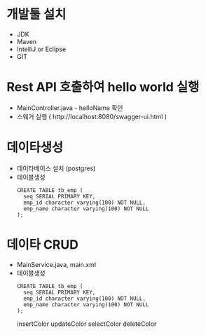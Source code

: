 
# 개발툴 설치
 - JDK 
 - Maven 
 - IntelliJ or Eclipse
 - GIT


# Rest API 호출하여 hello world 실행
 - MainController.java - helloName 확인
 - 스웨거 실행 ( http://localhost:8080/swagger-ui.html )

# 데이타생성
 - 데이타베이스 설치 (postgres)
 - 테이블생성
    ```
    CREATE TABLE tb_emp (
      seq SERIAL PRIMARY KEY,
      emp_id character varying(100) NOT NULL,
      emp_name character varying(100) NOT NULL
    );
    ```

# 데이타 CRUD
 - MainService.java, main.xml
 - 테이블생성
    ```
    CREATE TABLE tb_emp (
      seq SERIAL PRIMARY KEY,
      emp_id character varying(100) NOT NULL,
      emp_name character varying(100) NOT NULL
    );
    ```
    insertColor
    updateColor
    selectColor
    deleteColor
    
